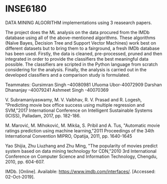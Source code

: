# INSE6180
DATA MINING ALGORITHM implementations using 3 reasearch papers.

The project does the ML analysis on the data procured from the IMDb database using all of the above-mentioned algorithms. These algorithms (Naïve Bayes, Decision Tree and Support Vector Machines) work best on different datasets but to bring them to a fairground, a fresh IMDb database has been used. Firstly, the data is cleaned, pre-processed, pruned and then integrated in order to provide the classifiers the best meaningful data possible. The classifiers are scripted in the Python language  from  scratch  considering  for  the  analysis.  Finally,  the  analysis  is  carried  out  in  the developed classifiers and a comparison study is formulated.

Teammates:
Gursimran Singh –40080981
Ufuoma Ubor-40072909
Darshan Dhananjay –40079241
Ashmeet Singh -40070369


V. Subramaniyaswamy, M. V. Vaibhav, R. V. Prasad and R. Logesh, "Predicting movie box office success using multiple regression and SVM,"2017 International Conference on Intelligent Sustainable Systems (ICISS), Palladam, 2017, pp. 182-186.

M. Marović, M. Mihoković, M. Mikša, S. Pribil and A. Tus, "Automatic movie ratings prediction using machine learning,"2011 Proceedings of the 34th International Convention MIPRO, Opatija, 2011, pp. 1640-1645

Yao Shijia, Zhu Liuzhang and Zhu Ming, "The popularity of movies predict system based on data mining technology for CDN,"2010 3rd International Conference on Computer Science and Information Technology, Chengdu, 2010, pp. 604-607.

IMDb. [Online]. Available: https://www.imdb.com/interfaces/. [Accessed: 02-Oct-2019].
